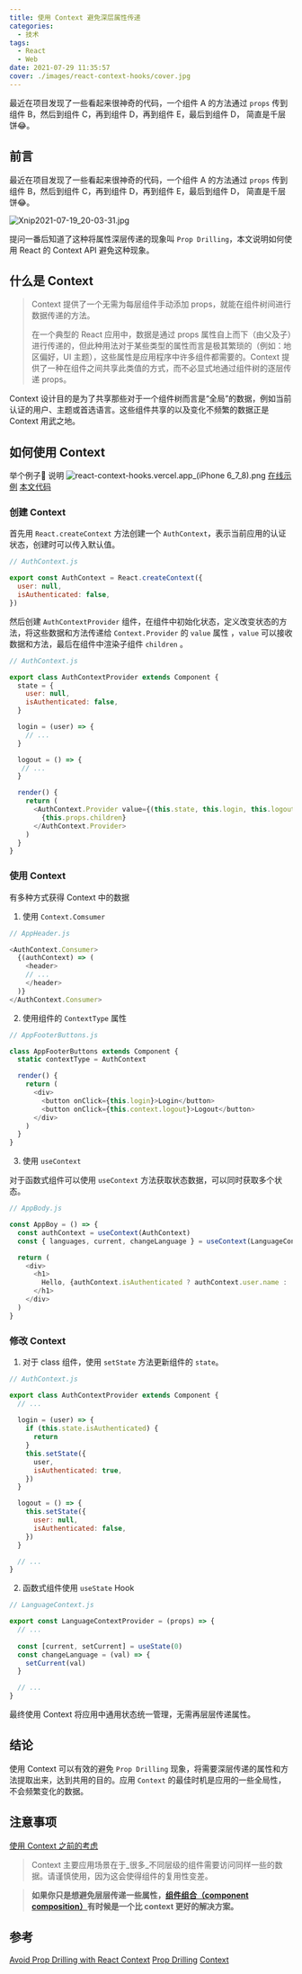 ```yaml
---
title: 使用 Context 避免深层属性传递 
categories:
  - 技术
tags:
  - React
  - Web
date: 2021-07-29 11:35:57
cover: ./images/react-context-hooks/cover.jpg
---
```


最近在项目发现了一些看起来很神奇的代码，一个组件 A 的方法通过 `props` 传到组件 B，然后到组件 C，再到组件 D，再到组件 E，最后到组件 D， 简直是千层饼😂。

<!--more-->

## 前言


最近在项目发现了一些看起来很神奇的代码，一个组件 A 的方法通过 `props` 传到组件 B，然后到组件 C，再到组件 D，再到组件 E，最后到组件 D， 简直是千层饼😂。

![Xnip2021-07-19_20-03-31.jpg](https://cdn.nlark.com/yuque/0/2021/jpeg/224563/1626696227396-bbd9e497-7d36-4100-8896-e97a0c36c2b0.jpeg#align=left&display=inline&height=525&margin=%5Bobject%20Object%5D&name=Xnip2021-07-19_20-03-31.jpg&originHeight=700&originWidth=700&size=428514&status=done&style=none&width=525)

提问一番后知道了这种将属性深层传递的现象叫 `Prop Drilling`，本文说明如何使用 React 的 Context API 避免这种现象。

## 什么是 Context

> Context 提供了一个无需为每层组件手动添加 props，就能在组件树间进行数据传递的方法。
> 
>
> 在一个典型的 React 应用中，数据是通过 props 属性自上而下（由父及子）进行传递的，但此种用法对于某些类型的属性而言是极其繁琐的（例如：地区偏好，UI 主题），这些属性是应用程序中许多组件都需要的。Context 提供了一种在组件之间共享此类值的方式，而不必显式地通过组件树的逐层传递 props。

Context 设计目的是为了共享那些对于一个组件树而言是“全局”的数据，例如当前认证的用户、主题或首选语言。这些组件共享的以及变化不频繁的数据正是 Context 用武之地。


## 如何使用 Context


举个例子🌰 说明
![react-context-hooks.vercel.app_(iPhone 6_7_8).png](https://cdn.nlark.com/yuque/0/2021/png/224563/1627528553612-12e4c6b6-ae4a-49c1-b9bc-8405d438f794.png#align=left&display=inline&height=667&margin=%5Bobject%20Object%5D&name=react-context-hooks.vercel.app_%28iPhone%206_7_8%29.png&originHeight=1334&originWidth=750&size=49942&status=done&style=none&width=375)
[在线示例](https://react-context-hooks.vercel.app/)
[本文代码](https://github.com/xrr2016/react-context-hooks)
### 创建 Context


首先用 `React.createContext` 方法创建一个 `AuthContext`，表示当前应用的认证状态，创建时可以传入默认值。
```javascript
// AuthContext.js

export const AuthContext = React.createContext({
  user: null,
  isAuthenticated: false,
})
```
然后创建 `AuthContextProvider` 组件，在组件中初始化状态，定义改变状态的方法，将这些数据和方法传递给 `Context.Provider` 的 `value` 属性 ，`value` 可以接收数据和方法，最后在组件中渲染子组件  `children` 。
```javascript
// AuthContext.js

export class AuthContextProvider extends Component {
  state = {
    user: null,
    isAuthenticated: false,
  }

  login = (user) => {
    // ...
  }

  logout = () => {
   // ...
  }

  render() {
    return (
      <AuthContext.Provider value={(this.state, this.login, this.logout)}>
        {this.props.children}
      </AuthContext.Provider>
    )
  }
}
```


### 使用 Context


有多种方式获得 Context 中的数据


1. 使用  `Context.Comsumer`



```javascript
// AppHeader.js

<AuthContext.Consumer>
  {(authContext) => (
    <header>
    // ...
    </header>
  )}
</AuthContext.Consumer>
```

2. 使用组件的 `ContextType` 属性

```javascript
// AppFooterButtons.js

class AppFooterButtons extends Component {
  static contextType = AuthContext

  render() {
    return (
      <div>
        <button onClick={this.login}>Login</button>
        <button onClick={this.context.logout}>Logout</button>
      </div>
    )
  }
}
```

3. 使用 `useContext`



对于函数式组件可以使用 `useContext` 方法获取状态数据，可以同时获取多个状态。
```javascript
// AppBody.js

const AppBoy = () => {
  const authContext = useContext(AuthContext)
  const { languages, current, changeLanguage } = useContext(LanguageContext)

  return (
    <div>
      <h1>
        Hello, {authContext.isAuthenticated ? authContext.user.name : 'World'}
      </h1>
    </div>
  )
}
```


### 修改 Context


1. 对于 class 组件，使用 `setState` 方法更新组件的 `state`。
```javascript
// AuthContext.js 

export class AuthContextProvider extends Component {
  // ...
  
  login = (user) => {
    if (this.state.isAuthenticated) {
      return
    }
    this.setState({
      user,
      isAuthenticated: true,
    })
  }

  logout = () => {
    this.setState({
      user: null,
      isAuthenticated: false,
    })
  }

  // ...
}

```

2. 函数式组件使用 `useState` Hook
```javascript
// LanguageContext.js

export const LanguageContextProvider = (props) => {
  // ...
  
  const [current, setCurrent] = useState(0)
  const changeLanguage = (val) => {
    setCurrent(val)
  }

  // ...
}

```
最终使用 Context 将应用中通用状态统一管理，无需再层层传递属性。
## 结论


使用 Context 可以有效的避免 `Prop Drilling` 现象，将需要深层传递的属性和方法提取出来，达到共用的目的。应用 `Context` 的最佳时机是应用的一些全局性，不会频繁变化的数据。


## 注意事项



[使用 Context 之前的考虑](https://zh-hans.reactjs.org/docs/context.html#before-you-use-context)


> Context 主要应用场景在于_很多_不同层级的组件需要访问同样一些的数据。请谨慎使用，因为这会使得组件的复用性变差。
> 

> **如果你只是想避免层层传递一些属性，[组件组合（component composition）](https://zh-hans.reactjs.org/docs/composition-vs-inheritance.html)有时候是一个比 context 更好的解决方案。**

## 参考


[Avoid Prop Drilling with React Context](https://medium.com/swlh/avoid-prop-drilling-with-react-context-a00392ee3d8)
[Prop Drilling](https://kentcdodds.com/blog/prop-drilling)
[Context](https://zh-hans.reactjs.org/docs/context.html#dynamic-context)






